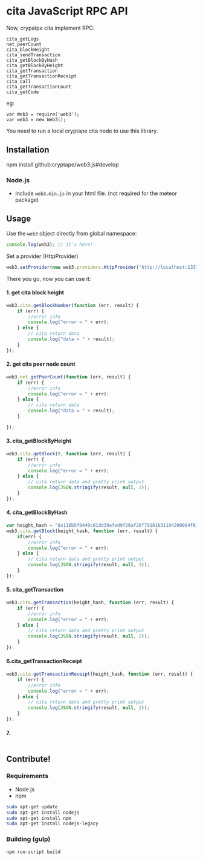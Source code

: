 # cita JavaScript RPC API 

Now, crypatpe cita implement RPC:
```
cita_getLogs
net_peerCount
cita_blockHeight
cita_sendTransaction
cita_getBlockByHash
cita_getBlockByHeight
cita_getTransaction
cita_getTransactionReceipt
cita_call
cita_getTransactionCount
cita_getCode
```

eg:
```
var Web3 = require('web3');
var web3 = new Web3();

```

You need to run a local cryptape cita node to use this library.


## Installation
npm install github:cryptape/web3.js#develop

### Node.js



* Include `web3.min.js` in your html file. (not required for the meteor package)

## Usage
Use the `web3` object directly from global namespace:

```js
console.log(web3); // it's here!
```

Set a provider (HttpProvider)

```js
web3.setProvider(new web3.providers.HttpProvider('http://localhost:1337'));
```

There you go, now you can use it:
#### 1. get cita block height

```js
web3.cita.getBlockNumber(function (err, result) {
    if (err) {
        //error info
        console.log("error = " + err);
    } else {
        // cita return data
        console.log("data = " + result);
    }
});

```

#### 2. get cita peer node count
```js
web3.net.getPeerCount(function (err, result) {
    if (err) {
        //error info
        console.log("error = " + err);
    } else {
        // cita return data
        console.log("data = " + result);
    }

});
```


#### 3. cita_getBlockByHeight
```js
web3.cita.getBlock(9, function (err, result) {
    if (err) {
        //error info
        console.log("error = " + err);
    } else {
        // cita return data and pretty print output
        console.log(JSON.stringify(result, null, 2));
    }
});

```

#### 4. cita_getBlockByHash
```js
var height_hash = "0x116b5f9449c01dd39afed9f26af26f79181b31194200094f61ecee6a1e422a32";//value from setp 3
web3.cita.getBlock(height_hash, function (err, result) {
    if(err) {
        //error info
        console.log("error = " + err);
    } else {
        // cita return data and pretty print output
        console.log(JSON.stringify(result, null, 2));
    }
});

```

#### 5. cita_getTransaction
```js
web3.cita.getTransaction(height_hash, function (err, result) {
    if (err) {
        //error info
        console.log("error = " + err);
    } else {
        // cita return data and pretty print output
        console.log(JSON.stringify(result, null, 2));
    }
});

```

#### 6.cita_getTransactionReceipt
```js
web3.cita.getTransactionReceipt(height_hash, function (err, result) {
    if (err) {
        //error info
        console.log("error = " + err);
    } else {
        // cita return data and pretty print output
        console.log(JSON.stringify(result, null, 2));
    }
});

```

#### 7. 
```js


```



## Contribute!

### Requirements

* Node.js
* npm

```bash
sudo apt-get update
sudo apt-get install nodejs
sudo apt-get install npm
sudo apt-get install nodejs-legacy
```

### Building (gulp)

```bash
npm run-script build
```


